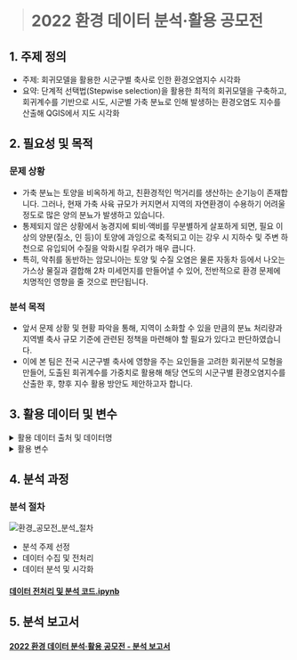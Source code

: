 > # 2022 환경 데이터 분석·활용 공모전

## 1. 주제 정의
* 주제: 회귀모델을 활용한 시군구별 축사로 인한 환경오염지수 시각화
* 요약: 단계적 선택법(Stepwise selection)을 활용한 최적의 회귀모델을 구축하고, 회귀계수를 기반으로 시도, 시군별 가축 분뇨로 인해 발생하는 환경오염도 지수를 산출해 QGIS에서 지도 시각화  

## 2. 필요성 및 목적
### 문제 상황
* 가축 분뇨는 토양을 비옥하게 하고, 친환경적인 먹거리를 생산하는 순기능이 존재합니다. 그러나, 현재 가축 사육 규모가 커지면서 지역의 자연환경이 수용하기 어려울 정도로 많은 양의 분뇨가 발생하고 있습니다.
* 통제되지 않은 상황에서 농경지에 퇴비·액비를 무분별하게 살포하게 되면, 필요 이상의 양분(질소, 인 등)이 토양에 과잉으로 축적되고 이는 강우 시 지하수 및 주변 하천으로 유입되어 수질을 악화시킬 우려가 매우 큽니다.
* 특히, 악취를 동반하는 암모니아는 토양 및 수질 오염은 물론 자동차 등에서 나오는 가스상 물질과 결합해 2차 미세먼지를 만들어낼 수 있어, 전반적으로 환경 문제에 치명적인 영향을 줄 것으로 판단됩니다.

### 분석 목적
* 앞서 문제 상황 및 현황 파악을 통해, 지역이 소화할 수 있을 만큼의 분뇨 처리량과 지역별 축사 규모 기준에 관련된 정책을 마련해야 할 필요가 있다고 판단하였습니다.
* 이에 본 팀은 전국 시군구별 축사에 영향을 주는 요인들을 고려한 회귀분석 모형을 만들어, 도출된 회귀계수를 가중치로 활용해 해당 연도의 시군구별 환경오염지수를 산출한 후, 향후 지수 활용 방안도 제안하고자 합니다.

## 3. 활용 데이터 및 변수

<details>
<summary>활용 데이터 출처 및 데이터명</summary>
<div markdown="1">       


<details>
<summary>환경부</summary>
<div markdown="1">       

* 2020년도 기준 광역지자체별 가축분뇨 처리량.xlsx
* 2020년도 기준 광역지자체별 가축분뇨 처리농가수.xlsx
* 2020년도 기준 광역지자체별 가축분뇨 발생량.xlsx
* 2020년도 기준 광역지자체별 가축사육 농가수 및 두수.xlsx

</div>
</details>

<details>
<summary>물 환경 정보 시스템</summary>
<div markdown="1">       

* 해당 페이지에서 크롤링을 통해 전국 시군구에 위치해 있는 하천에서 검출된 질산성질소, 암모니아성질소, 총대장균수, 군원성대장균 총 4종의 오염물질 수치값을 가져옴 (2020년 기준)
* 해당 페이지에 존재하지 않는 시군구별 하천 오염물질 수치값은 시도별 하천 오염물질 수치값으로 채움

</div>
</details>

<details>
<summary>공공데이터 포털</summary>
<div markdown="1">       

* fulldata_02_04_01_P_가축사육업.csv (전국 가축업 현황 데이터)
* fulldata_09_30_01_P_가축분뇨수집운반업.csv(전국 가축분뇨수집운반업 현황 데이터)
* 한국환경공단_공공하수처리시설 현황_20201231.csv(전국 하수처리 시설 현황 데이터)

</div>
</details>
  
<details>
<summary>기상청</summary>
<div markdown="1">       

* 기상청 홈페이지에 접속하여 ‘기후통계분석 → 기상현상일수 → 폭염일수’ 페이지에서 ‘2020년도 전국 폭염일수.csv’ 파일을 가져옴

</div>
</details>

<details>
<summary>농림축산식품부, 국가가축방역통합시스템</summary>
<div markdown="1">       

* 농림축산식품부 홈페이지의 ‘가축질병 발생현황’ 페이지에서 아프리카 돼지열병, 조류인플루엔자, 구제역 데이터 크롤링을 진행함
* 국가가축방역통합시스템 홈페이지에서 질병 발생 농가 데이터 크롤링을 진행함

</div>
</details>  
  
<details>
<summary>국가정보포털-오픈마켓</summary>
<div markdown="1">       

* 국가정보포털-오픈마켓 홈페이지에서 전국 읍면동.shp 파일을 다운로드한 후 QGIS 상으로 가져와 전국 읍면동별 면적을 계산함
* 해당 페이지에 존재하지 않는 시군구별 면적 데이터는 시군구별 행정복지센터 홈페이지에서 직접 면적 값을 가져옴

</div>
</details>   

<details>
<summary>행정안전부</summary>
<div markdown="1">       

* 202012_202012_주민등록인구 및 세대현황_연간.xlsx (2020년도 전국 읍면동별 거주자 인구 등록 현황 데이터)

</div>
</details>  

<details>
<summary>KOSIS</summary>
<div markdown="1">       

* 시도, 시군별 1~12월 대기오염도 데이터
* 2020년도 읍면동 인구 데이터
* 2020년도 가축 종사자 수 데이터
* 2020년도 시도, 시군별 강수량 데이터
* 시군, 읍면동별 면적 데이터

</div>
</details>  
  
<details>
<summary>토양지하수정보시스템, 한국환경정책평가연구원</summary>
<div markdown="1">       

* 2020년도 시도, 시군, 읍면동을 기준으로 전국 토양 오염도 데이터를 가져옴

</div>
</details>   

<details>
<summary>AirKorea</summary>
<div markdown="1">       

* 2020년 시군구별 대기오염도 결측치를 채울 때 해당 사이트를 참고함

</div>
</details>   


</div>
</details>

<details>
<summary>활용 변수</summary>
<div markdown="1">       

<details>
<summary>독립변수</summary>
<div markdown="1">       

* 시군구별 가축 관련: 가축분뇨발생량(`가축분뇨발생량_합계`), 정화를 통한 가축분뇨 처리량(`분뇨처리_정화`), 퇴비를 통한 가축분뇨 처리량(`분뇨처리_퇴비`), 시군구별 가축 질병 발생 건수(`질병발생`), 시군구별 가축 더위지수(`시도별_가축더위지수`)
* 시군구별 가축 농가 관련: 시군구별 가축 사육 종사자 수(`가축사육종사자수`), 시군구별 농가 수(`농가수`)
* 시군구별 처리시설: 시군구별 하수처리시설 개수(`하수처리시설_개수`), 시군구별 분뇨처리업장 개수(`분뇨처리업장_개수`)
* 시군구별 가축 두수: 한우(`두수_한우`), 돼지(`두수_돼지`), 닭&오리(`두수_닭_오리`), 말(`두수_말`), 합계(`두수_소계`)
* 시군구별 특징 관련: 시군구별 면적(`읍면동_면적`), 시군구별 총 거주자 수(`읍면동_총거주자수`)
* 시군구별 기상 관련: 폭염 일수(`폭염일수_2020`), 시군구별 강수량(`강수량_2020`)

</div>
</details>

<details>
<summary>종속변수</summary>
<div markdown="1">       

* 시군구별 수질오염도(`시군별_수질오염도`): 시군구별로 측정된 특정 지하수 및 하천들의 총대장균군수, 질산성질소, 암모니아성질소의 농도의 합계를 구한 후, 평균값을 계산하여 사용함
* 시군구별 대기오염도(`시군별_대기오염도`): 시군구별로 측정된 미세먼지, 아황산가스, 이산화질소의 농도의 합계를 계산하여 사용함
* 시군구별 토양오염도(`시군별_토양오염도`): 시군구별로 측정된 특정 시설들의 토양 속 Cu, Zn, Ni 농도의 합계를 구한 후, 시설들의 평균값을 계산하여 사용함

</div>
</details>

<details>
<summary>파생변수</summary>
<div markdown="1">       

* 파생변수(독립변수): 시군구별 면적 대비 농가 수(`농가수_면적비`), 시군구별 면적 대비 분뇨발생량 합계(`분뇨발생량_합계_면적비`), 시군구별 면적 대비 총 거주자 수(`읍면동_총거주자수_면적비`), 시군구별 면적 대비 가축 두수 합계(`두수_소계_면적비`)
* 파생변수(종속변수): 시군구별 토양·대기·수질오염도 수치를 모두 합한 파생변수(`sum`)

</div>
</details>


</div>
</details>

## 4. 분석 과정  

### 분석 절차  
![환경_공모전_분석_절차](https://user-images.githubusercontent.com/118996664/208828162-b8851000-8173-444e-a269-59ddcbd2a5b9.png)  

* 분석 주제 선정  
* 데이터 수집 및 전처리  
* 데이터 분석 및 시각화  

#### [데이터 전처리 및 분석 코드.ipynb](https://github.com/jiazzang/Contest_2022_environment_data_analysis/blob/2fb5dc0410852cc0de04eb0912d7a85184fbb107/%EB%8D%B0%EC%9D%B4%ED%84%B0_%EC%A0%84%EC%B2%98%EB%A6%AC_%EB%B0%8F_%EB%B6%84%EC%84%9D.ipynb)


## 5. 분석 보고서
#### [2022 환경 데이터 분석·활용 공모전 - 분석 보고서](https://elated-production-7bb.notion.site/2022-5861322b6e0a47b9a9bb6a471e656089)
